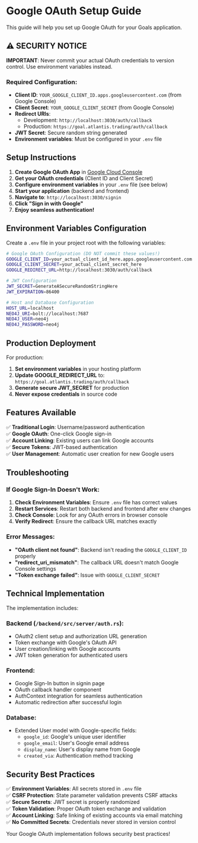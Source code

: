 # Google OAuth Setup Guide

This guide will help you set up Google OAuth for your Goals application.

## ⚠️ SECURITY NOTICE

**IMPORTANT**: Never commit your actual OAuth credentials to version control. Use environment variables instead.

### Required Configuration:
- **Client ID**: `YOUR_GOOGLE_CLIENT_ID.apps.googleusercontent.com` (from Google Console)
- **Client Secret**: `YOUR_GOOGLE_CLIENT_SECRET` (from Google Console)
- **Redirect URIs**: 
  - Development: `http://localhost:3030/auth/callback`
  - Production: `https://goal.atlantis.trading/auth/callback`
- **JWT Secret**: Secure random string generated
- **Environment variables**: Must be configured in your `.env` file

## Setup Instructions

1. **Create Google OAuth App** in [Google Cloud Console](https://console.cloud.google.com/)
2. **Get your OAuth credentials** (Client ID and Client Secret)
3. **Configure environment variables** in your `.env` file (see below)
4. **Start your application** (backend and frontend)
5. **Navigate to**: `http://localhost:3030/signin`
6. **Click "Sign in with Google"** 
7. **Enjoy seamless authentication!**

## Environment Variables Configuration

Create a `.env` file in your project root with the following variables:

```bash
# Google OAuth Configuration (DO NOT commit these values!)
GOOGLE_CLIENT_ID=your_actual_client_id_here.apps.googleusercontent.com
GOOGLE_CLIENT_SECRET=your_actual_client_secret_here
GOOGLE_REDIRECT_URL=http://localhost:3030/auth/callback

# JWT Configuration
JWT_SECRET=GenerateASecureRandomStringHere
JWT_EXPIRATION=86400

# Host and Database Configuration
HOST_URL=localhost
NEO4J_URI=bolt://localhost:7687
NEO4J_USER=neo4j
NEO4J_PASSWORD=neo4j
```

## Production Deployment

For production:
1. **Set environment variables** in your hosting platform
2. **Update GOOGLE_REDIRECT_URL** to: `https://goal.atlantis.trading/auth/callback`
3. **Generate secure JWT_SECRET** for production
4. **Never expose credentials** in source code

## Features Available

✅ **Traditional Login**: Username/password authentication  
✅ **Google OAuth**: One-click Google sign-in  
✅ **Account Linking**: Existing users can link Google accounts  
✅ **Secure Tokens**: JWT-based authentication  
✅ **User Management**: Automatic user creation for new Google users  

## Troubleshooting

### If Google Sign-In Doesn't Work:

1. **Check Environment Variables**: Ensure `.env` file has correct values
2. **Restart Services**: Restart both backend and frontend after env changes
3. **Check Console**: Look for any OAuth errors in browser console
4. **Verify Redirect**: Ensure the callback URL matches exactly

### Error Messages:

- **"OAuth client not found"**: Backend isn't reading the `GOOGLE_CLIENT_ID` properly
- **"redirect_uri_mismatch"**: The callback URL doesn't match Google Console settings
- **"Token exchange failed"**: Issue with `GOOGLE_CLIENT_SECRET`

## Technical Implementation

The implementation includes:

### Backend (`/backend/src/server/auth.rs`):
- OAuth2 client setup and authorization URL generation
- Token exchange with Google's OAuth API
- User creation/linking with Google accounts
- JWT token generation for authenticated users

### Frontend:
- Google Sign-In button in signin page
- OAuth callback handler component
- AuthContext integration for seamless authentication
- Automatic redirection after successful login

### Database:
- Extended User model with Google-specific fields:
  - `google_id`: Google's unique user identifier
  - `google_email`: User's Google email address
  - `display_name`: User's display name from Google
  - `created_via`: Authentication method tracking

## Security Best Practices

✅ **Environment Variables**: All secrets stored in `.env` file  
✅ **CSRF Protection**: State parameter validation prevents CSRF attacks  
✅ **Secure Secrets**: JWT secret is properly randomized  
✅ **Token Validation**: Proper OAuth token exchange and validation  
✅ **Account Linking**: Safe linking of existing accounts via email matching  
✅ **No Committed Secrets**: Credentials never stored in version control  

Your Google OAuth implementation follows security best practices! 

